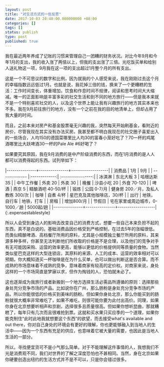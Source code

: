 ```yaml
---
layout: post
title: "对生活方式的一些反思"
date: 2017-10-03 20:40:00.000000000 +08:00
categories: []
tags: []
status: publish
type: post
published: true
---
```


我在最近两年养成了记账的习惯来管理自己一团糟的财务状况。对比今年9月和今年1月的支出，我的收入涨了两倍以上，但我的支出涨了三倍。光吃饭买单和给别人送礼物这一项，9月我在这一项的支出超过1月整个月的所有支出。

这是一个不可思议的数字和比例，因为就我的个人感受来说，我在刚刚过去这个月的幸福指数远远低过1月。也就是说，我花掉三倍的钱，换来了一个更糟糕的生活：工作时间变长，体重增加，饮食和作息时间不规律，阅读和思考时间大大缩减。唯一的正面影响是丰富多彩的社交生活和到不同的地方旅行——但是我本来就不是一个特别喜欢社交的人，以及这个世界上能让我有兴趣旅行的地方其实本来也不多。我在9月前往旅行的地方，没有一个之前在我的目的地清单上，但却占用了我大量的时间。

而且，之前本来对房产和基金股票毫无兴趣的我，突然每天开始刷基金，看附近的房价，尽管我现在其实没有办法买房。我甚至都不明白我现在的社交圈子喜爱出入的一些场合，人均150的德国菜哪里比人均30的富春小笼好吃了？70一杯的鸡尾酒哪里比大跃啤酒30一杯的Pale Ale #6好喝了？

如果要究其原因，我在9月消费的是中产阶级消费的东西，而在1月消费的是人人都可以消费得起的东西。试列举如下：

|---------------+---------------+-------------------|
| 消费品        	| 1月           	| 9月				|
| ------------- |:-------------:| :----------------:|
| 冰淇淋      	| 东北大板 3 		| 哈根达斯 35 		|
| 中午工作餐     	| 外卖 20      	| 外卖 30 			|
| 晚餐	 		| 沙县小吃 20    	| 外食 70-120		|
| 啤酒	 		| 燕京 5		   	| 精酿酒吧 40-50/杯	|
| 锻炼	 		| 公园 0-7/月    	| 健身房 200／月，及私人教练 300/次	|
| 咖啡		 	| 自煮 4/杯    	| 星巴克及其他咖啡店，30/杯	|
| 出行	 		| 地铁，自行车    	| 地铁，打车	|
| 房租	 		|       		| 增加800/月	|
| 节假日	 		| 宅在家里或周边城市，0-1000／趟    	|    5000起/趟	|
|---------------+---------------+-------------------|
{:.expensestablestyle}
<br />
            
            
     


所以人会受到身边人的影响去改变自己的消费方式，想要一些自己本来负担不起的东西，真不是白说的。基础消费品因价格受到严格控制，在过去5年的涨幅很低。而类似精酿啤酒、高档餐厅所用的原料，尤其是小规模独立餐厅所用的原料，其来源多种多样，你甚至无法判断他们所收取的价格是不是合理，以及他们的竞争对手有无可能因采购、运营的效率更高，能够以更低的价格提供同等质量的食物。当然类似星巴克这样的大型连锁店，其原料的来源、人工的成本、运营的效率相对可以预期，你大概知道买一杯咖啡是在为什么买单，也可以做出判断这是否合算。而不成熟的市场意味着不成熟的竞争，意味着商家有较高的定价权。对商家来说，身处这样的一个市场简直是梦寐以求，但作为掏钱的人，恐怕就未必了。

这也逐渐成为我旅行或者新搬到一个地方选择生活必需品所遵循的原则：选择那些身处充分竞争市场的产品。比如说你在广州，那么肠粉是身处充分竞争市场的产品，所以你能很低的价格买到美味的肠粉。但如果你身处北京，那么你能买到的肠粉就很大概率非常难吃了，如果不难吃，则很可能你要为此付出高价。同理，如果你身在北京想要听相声和京剧，选择很多且质量很高。但如果你想听昆曲，那就糟糕了，每年只有几次而且很难抢到票。这就和买水果只买应季的一个道理，如果你能克制住“此时此地我就想要这个东西”的欲望，而去接受what's available and out there，你对自己身处的环境会有更好的理解，你也更能够融入到当地人的生活中——因为一个东西有充足的供应，也意味着它被大量的需要，也因此是当地人生活的一部分。

所以，寻找便宜货可不是小气那么简单。对于不能理解这件事情的人，我想我们不光是消费观不同，我们对世界的了解之深度恐怕也不甚相同。当然，身在北京如果你硬要创造出纽约的生活方式并不是不可以，只是你会错过很多。